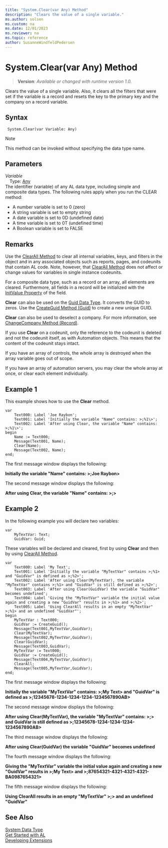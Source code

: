 ```yaml
---
title: "System.Clear(var Any) Method"
description: "Clears the value of a single variable."
ms.author: solsen
ms.custom: na
ms.date: 12/01/2023
ms.reviewer: na
ms.topic: reference
author: SusanneWindfeldPedersen
---
```

[//]: # (START>DO_NOT_EDIT)
[//]: # (IMPORTANT:Do not edit any of the content between here and the END>DO_NOT_EDIT.)
[//]: # (Any modifications should be made in the .xml files in the ModernDev repo.)
# System.Clear(var Any) Method
> **Version**: _Available or changed with runtime version 1.0._

Clears the value of a single variable. Also, it clears all the filters that were set if the variable is a record and resets the key to the primary key and the company on a record variable.


## Syntax
```AL
 System.Clear(var Variable: Any)
```
> [!NOTE]
> This method can be invoked without specifying the data type name.
## Parameters
*Variable*  
&emsp;Type: [Any](../any/any-data-type.md)  
The identifier (variable) of any AL data type, including simple and composite data types. The following rules apply when you run the CLEAR method:
-   A number variable is set to 0 (zero)
-   A string variable is set to empty string
-   A date variable is set to 0D (undefined date)
-   A time variable is set to 0T (undefined time)
-   A Boolean variable is set to FALSE  



[//]: # (IMPORTANT: END>DO_NOT_EDIT)

## Remarks

Use the [ClearAll Method](../../methods-auto/system/system-clearall-method.md) to clear all internal variables, keys, and filters in the object and in any associated objects such as reports, pages, and codeunits that contain AL code. Note, however, that [ClearAll Method](../../methods-auto/system/system-clearall-method.md) does not affect or change values for variables in single instance codeunits.  

For a composite data type, such as a record or an array, all elements are cleared. Furthermore, all fields in a record will be initialized with the [InitValue Property](../../properties/devenv-initvalue-property.md) of the field.  

**Clear** can also be used on the [Guid Data Type](../guid/guid-data-type.md). It converts the GUID to zeros. Use the [CreateGuid Method \(Guid\)](../../methods-auto/system/system-createguid-method.md) to create a new unique GUID.  

 **Clear** can also be used to deselect a company. For more information, see [ChangeCompany Method \(Record\)](../../methods-auto/record/record-changecompany-method.md).  

<!-- not relevant in web client/d365
For an Automation object, **Clear** releases the Automation object and decreases the reference count. The Automation server determines if this should cause a shutdown. After **Clear**, you can use the [Create Method \(Automation\)](devenv-Create-Method-Automation.md) on the Automation variable to create a new instance of the object.;  -->

If you use **Clear** on a codeunit, only the reference to the codeunit is deleted and not the codeunit itself, as with Automation objects. This means that the content of the codeunit stays intact.  

If you have an array of controls, the whole array is destroyed when the array variable goes out of scope.  

If you have an array of automation servers, you may clear the whole array at once, or clear each element individually.  

## Example 1

This example shows how to use the **Clear** method.  

```al
var
    Text000: Label 'Joe Raybon';
    Text001: Label 'Initially the variable "Name" contains: >;%1\>';
    Text002: Label 'After using Clear, the variable "Name" contains: >;%1\>';
begin
    Name := Text000;  
    Message(Text001, Name);  
    Clear(Name);  
    Message(Text002, Name);  
end;
```  

The first message window displays the following:  

**Initially the variable "Name" contains: >;Joe Raybon\>**  

The second message window displays the following:  

**After using Clear, the variable "Name" contains: >;\>**  

## Example 2

In the following example you will declare two variables:  

```al
var 
    MyTextVar: Text; 
    GuidVar: Guid;
```  

These variables will be declared and cleared, first by using **Clear** and then by using [ClearAll Method](../../methods-auto/system/system-clearall-method.md).  

```al
var 
    Text000: Label 'My Text';
    Text001: Label 'Initially the variable "MyTextVar" contains >;%1> and "GuidVar" is defined as >;%2>';
    Text002: Label 'After using Clear(MyTextVar), the variable "MyTextVar" contains >;%1> and "GuidVar" is still defined as >;%2>';
    Text003: Label 'After using Clear(GuidVar) the variable "GuidVar" becomes undefined';
    Text004: Label 'Giving the "MyTextVar" variable the initial value again and creating a new "GuidVar" results in >;%1> and >;%2>';
    Text005: Label 'Using ClearAll results in an empty "MyTextVar" >;%1> and an undefined "GuidVar"';
begin
    MyTextVar : Text000;  
    GuidVar := CreateGuid();  
    Message(Text001,MyTextVar,GuidVar);  
    Clear(MyTextVar);  
    Message(Text002,MyTextVar,GuidVar);  
    Clear(GuidVar);  
    Message(Text003,GuidVar);  
    MyTextVar := Text000;  
    GuidVar := CreateGuid();  
    Message(Text004,MyTextVar,GuidVar);  
    ClearAll;  
    Message(Text005,MyTextVar,GuidVar); 
end; 
```  

 The first message window displays the following:  

 **Initially the variable "MyTextVar" contains: >;My Text\> and "GuidVar" is defined as >;12345678-1234-1234-1234-1234567890AB\>**  

 The second message window displays the following:  

 **After using Clear\(MyTextVar\), the variable "MyTextVar" contains: >;\> and GuidVar is still defined as >;12345678-1234-1234-1234-1234567890AB\>**  

 The third message window displays the following:  

 **After using Clear\(GuidVar\) the variable "GuidVar" becomes undefined**  

 The fourth message window displays the following:  

 **Giving the "MyTextVar" variable the initial value again and creating a new "GuidVar" results in >;My Text\> and >;87654321-4321-4321-4321-BA0987654321\>**  

 The fifth message window displays the following:  

 **Using ClearAll results in an empty "MyTextVar" >;\> and an undefined "GuidVar"**  

## See Also
[System Data Type](system-data-type.md)  
[Get Started with AL](../../devenv-get-started.md)  
[Developing Extensions](../../devenv-dev-overview.md)